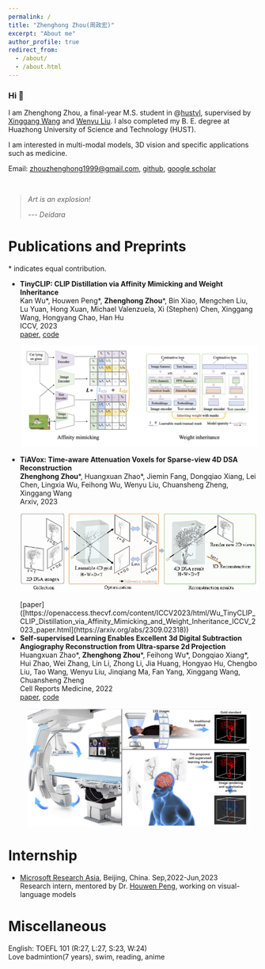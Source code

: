 ```yaml
---
permalink: /
title: "Zhenghong Zhou(周政宏)"
excerpt: "About me"
author_profile: true
redirect_from: 
  - /about/
  - /about.html
---
```


### Hi 👋
I am Zhenghong Zhou, a final-year M.S. student in @[hustvl](https://github.com/hustvl), supervised by [Xinggang Wang](https://xwcv.github.io/) and [Wenyu Liu](https://eic.hust.edu.cn/professor/liuwenyu/). I also completed my B. E. degree at Huazhong University of Science and Technology (HUST).

I am interested in multi-modal models, 3D vision and specific applications such as medicine.

Email: zhouzhenghong1999@gmail.com,  [github](https://github.com/zhouzhenghong-gt), [google scholar](https://scholar.google.com/citations?user=b7owCGgAAAAJ&hl=zh-CN)  

<br>

> _Art is an explosion!_
> 
> --- _Deidara_

Publications and Preprints
======
\* indicates equal contribution.

* **TinyCLIP: CLIP Distillation via Affinity Mimicking and Weight Inheritance**  
  Kan Wu\*, Houwen Peng\*, **Zhenghong Zhou**\*, Bin Xiao, Mengchen Liu, Lu Yuan, Hong Xuan, Michael Valenzuela, Xi (Stephen) Chen, Xinggang Wang, Hongyang Chao, Han Hu  
  ICCV, 2023  
  [paper](https://openaccess.thecvf.com/content/ICCV2023/html/Wu_TinyCLIP_CLIP_Distillation_via_Affinity_Mimicking_and_Weight_Inheritance_ICCV_2023_paper.html), [code](https://github.com/microsoft/Cream/tree/main/TinyCLIP)  
  <p align="center">
    <img src="../images/TinyCLIP.png" width="600">
  </p>  
* **TiAVox: Time-aware Attenuation Voxels for Sparse-view 4D DSA Reconstruction**  
  **Zhenghong Zhou**\*, Huangxuan Zhao\*, Jiemin Fang, Dongqiao Xiang, Lei Chen, Lingxia Wu, Feihong Wu, Wenyu Liu, Chuansheng Zheng, Xinggang Wang  
  Arxiv, 2023  
  <p align="center">
    <img src="../images/Tiavox.png" width="530">
  </p>  
  [paper]([https://openaccess.thecvf.com/content/ICCV2023/html/Wu_TinyCLIP_CLIP_Distillation_via_Affinity_Mimicking_and_Weight_Inheritance_ICCV_2023_paper.html](https://arxiv.org/abs/2309.02318))  
* **Self-supervised Learning Enables Excellent 3d Digital Subtraction Angiography Reconstruction from Ultra-sparse 2d Projection**  
  Huangxuan Zhao\*, **Zhenghong Zhou**\*, Feihong Wu\*, Dongqiao Xiang\*, Hui Zhao, Wei Zhang, Lin Li, Zhong Li, Jia Huang, Hongyao Hu, Chengbo Liu, Tao Wang, Wenyu Liu, Jinqiang Ma, Fan Yang, Xinggang Wang, Chuansheng Zheng  
  Cell Reports Medicine, 2022  
  [paper](https://www.sciencedirect.com/science/article/pii/S2666379122003305), [code](https://github.com/zhouzhenghong-gt/self-supervised-3D-DSA-reconstructio-network)
  <p align="center">
    <img src="../images/ssdr.png" width="450">
  </p>




Internship
======
* [Microsoft Research Asia](https://www.msra.cn/), Beijing, China. Sep,2022-Jun,2023  
  Research intern, mentored by Dr. [Houwen Peng](https://houwenpeng.com/), working on visual-language models  

Miscellaneous
======
English: TOEFL 101 (R:27, L:27, S:23, W:24)  
Love badmintion(7 years), swim, reading, anime
